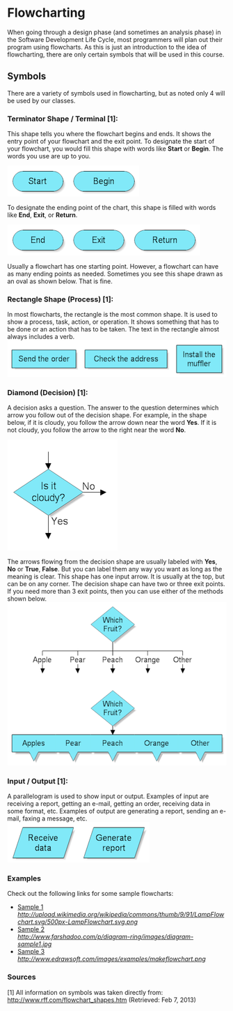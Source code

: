 # Flowcharting

When going through a design phase (and sometimes an analysis phase) in the Software Development Life Cycle, most programmers will plan out their program using flowcharts. As this is just an introduction to the idea of flowcharting, there are only certain symbols that will be used in this course.

## Symbols
There are a variety of symbols used in flowcharting, but as noted only 4 will be used by our classes.

### Terminator Shape / Terminal [1]:
This shape tells you where the flowchart begins and ends. It shows the entry point of your flowchart and the exit point. To designate the start of your flowchart, you would fill this shape with words like **Start** or **Begin**. The words you use are up to you.  

<a href="http://www.rff.com/fcs_start.png"><img src="./images/flow_start.png" alt="Terminator Shape (Begin)"></a>

To designate the ending point of the chart, this shape is filled with words like **End**, **Exit**, or **Return**.  

<a href="http://www.rff.com/fcs_end.png"><img src="./images/flow_end.png" alt="Terminator Shape (End)"></a>

Usually a flowchart has one starting point. However, a flowchart can have as many ending points as needed. Sometimes you see this shape drawn as an oval as shown below. That is fine.

### Rectangle Shape (Process) [1]:
In most flowcharts, the rectangle is the most common shape. It is used to show a process, task, action, or operation. It shows something that has to be done or an action that has to be taken. The text in the rectangle almost always includes a verb.  
<a href="http://www.rff.com/fcs_rect_examples.png"><img src="./images/flow_process.png" alt="Process"></a>

### Diamond (Decision) [1]:
A decision asks a question. The answer to the question determines which arrow you follow out of the decision shape. For example, in the shape below, if it is cloudy, you follow the arrow down near the word **Yes**. If it is not cloudy, you follow the arrow to the right near the word **No**.

<a href="http://www.rff.com/fcs_cloudy.png"><img src="./images/flow_decision_single.png" alt="Decision"></a>

The arrows flowing from the decision shape are usually labeled with **Yes**, **No** or **True**, **False**. But you can label them any way you want as long as the meaning is clear. This shape has one input arrow. It is usually at the top, but can be on any corner. The decision shape can have two or three exit points. If you need more than 3 exit points, then you can use either of the methods shown below.  
<a href="http://www.rff.com/fcs_multi_decision.png"><img src="./images/flow_decision_multi.png" alt="Decision (Multiple)"></a>


### Input / Output [1]:
A parallelogram is used to show input or output. Examples of input are receiving a report, getting an e-mail, getting an order, receiving data in some format, etc. Examples of output are generating a report, sending an e-mail, faxing a message, etc.  
<a href="http://www.rff.com/fcs_parallelograms.png"><img src="./images/flow_input_output.png" alt="Input / Output"></a>


### Examples

Check out the following links for some sample flowcharts:
* <a href="./images/flow_example_lamp.png">Sample 1</a>  
 _http://upload.wikimedia.org/wikipedia/commons/thumb/9/91/LampFlowchart.svg/500px-LampFlowchart.svg.png_
* <a href="./images/flow_example_software.jpg">Sample 2</a>  
 _http://www.farshadoo.com/p/diagram-ring/images/diagram-sample1.jpg_
* <a href="./images/flow_example_dare.png">Sample 3</a>  
 _http://www.edrawsoft.com/images/examples/makeflowchart.png_

### Sources
[1] All information on symbols was taken directly from: http://www.rff.com/flowchart_shapes.htm (Retrieved: Feb 7, 2013)